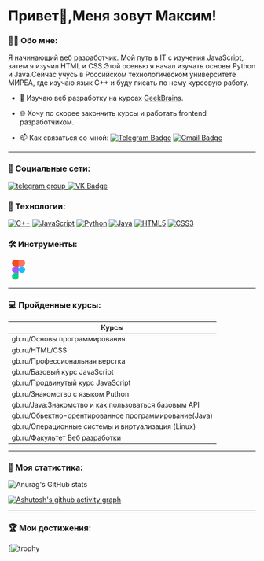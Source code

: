 # Привет👋,Меня зовут Максим!

### :man_technologist: Обо мне:

Я начинающий веб разработчик. Мой путь в IT с изучения JavaScript, затем я изучил HTML и CSS.Этой осенью я начал изучать основы Python и Java.Сейчас учусь в Российском технологическом университете МИРЕА, где изучаю язык C++ и буду писать по нему курсовую работу.

- :telescope: Изучаю веб разработку на курсах [GeekBrains](https://gb.ru/).

- 🌐 Хочу по скорее закончить курсы и работать frontend разработчиком.

- :mailbox: Как связаться со мной: [![Telegram Badge](https://img.shields.io/badge/-Maks_Shaskov-blue?style=flat&logo=Telegram&logoColor=white)](https://t.me/maks1162) [![Gmail Badge](https://img.shields.io/badge/-Gmail-red?style=flat&logo=Gmail&logoColor=white)](Maks.Shashkov@icloud.com)

---

### 📱 Социальные сети:

<div id="badges">
    <a href="" target="_blank">
      <img src="https://cdn-icons-png.flaticon.com/512/2111/2111646.png" width="40" height="40" alt="telegram group" />
    </a>
    <a href="https://vk.com/f1ll_zzz" target="_blank">
      <img src="https://cdn-icons-png.flaticon.com/512/145/145813.png" width="40" height="40" alt="VK Badge"/>
    </a>
</div>

### 🚀 Технологии:

<div>
  <p align="left">
<a href="https://docs.microsoft.com/en-us/cpp/?view=msvc-170" target="_blank" rel="noreferrer"><img src="https://raw.githubusercontent.com/danielcranney/readme-generator/main/public/icons/skills/cplusplus-colored.svg" width="36" height="36" alt="C++" /></a>
<a href="https://developer.mozilla.org/en-US/docs/Web/JavaScript" target="_blank" rel="noreferrer"><img src="https://raw.githubusercontent.com/danielcranney/readme-generator/main/public/icons/skills/javascript-colored.svg" width="36" height="36" alt="JavaScript" /></a>
<a href="https://www.python.org/" target="_blank" rel="noreferrer"><img src="https://raw.githubusercontent.com/danielcranney/readme-generator/main/public/icons/skills/python-colored.svg" width="36" height="36" alt="Python" /></a>
<a href="https://www.oracle.com/java/" target="_blank" rel="noreferrer"><img src="https://raw.githubusercontent.com/danielcranney/readme-generator/main/public/icons/skills/java-colored.svg" width="36" height="36" alt="Java" /></a>
<a href="https://developer.mozilla.org/en-US/docs/Glossary/HTML5" target="_blank" rel="noreferrer"><img src="https://raw.githubusercontent.com/danielcranney/readme-generator/main/public/icons/skills/html5-colored.svg" width="36" height="36" alt="HTML5" /></a>
<a href="https://www.w3.org/TR/CSS/#css" target="_blank" rel="noreferrer"><img src="https://raw.githubusercontent.com/danielcranney/readme-generator/main/public/icons/skills/css3-colored.svg" width="36" height="36" alt="CSS3" /></a>
</p>
</div>

### 🛠 Инструменты:

<div>
  <img src="https://github.com/devicons/devicon/blob/master/icons/figma/figma-original.svg" title="figma" alt="figma" width="40" height="40"/>&nbsp;
</div>

---

### 💻 Пройденные курсы:
| Курсы                                                           |
| ----------------------------------------------------------------| 
| gb.ru/Основы программирования                                   | 
| gb.ru/HTML/CSS                                                  | 
| gb.ru/Профессиональная верстка                                  |
| gb.ru/Базовый курс JavaScript                                   | 
| gb.ru/Продвинутый курс JavaScript                               | 
| gb.ru/Знакомство с языком Puthon                                |
| gb.ru/Java:Знакомство и как пользоваться базовым API            | 
| gb.ru/Обьектно-орентированное программирование(Java)            |
| gb.ru/Операционные системы и виртуализация (Linux)              |
| gb.ru/Факультет Веб разработки                                  |

---
### 📕 Моя статистика:

![Anurag's GitHub stats](https://github-readme-stats.vercel.app/api?username=Maks-Shashkov&theme=radical)

[![Ashutosh's github activity graph](https://github-readme-activity-graph.cyclic.app/graph?username=Maks-Shashkov&theme=dracula)](https://github.com/ashutosh00710/github-readme-activity-graph)

---
### 🏆 Мои достижения:

[![trophy](https://github-profile-trophy.vercel.app/?username=Maks-Shashkov&theme=radical)
